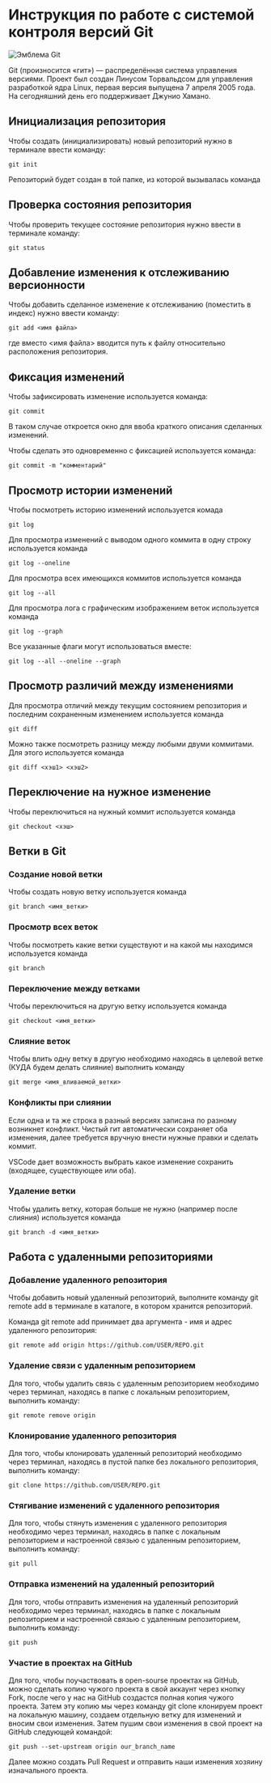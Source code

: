 # **Инструкция по работе с системой контроля версий Git**

![Эмблема Git](git.jpg)

Git (произносится «гит») — распределённая система управления версиями. Проект был создан Линусом Торвальдсом для управления разработкой ядра Linux, первая версия выпущена 7 апреля 2005 года. На сегодняшний день его поддерживает Джунио Хамано.

## Инициализация репозитория

Чтобы создать (инициализировать) новый репозиторий нужно в терминале ввести команду:

    git init

Репозиторий будет создан в той папке, из которой вызывалась команда

## Проверка состояния репозитория

Чтобы проверить текущее состояние репозитория нужно ввести в терминале команду:

    git status

## Добавление изменения к отслеживанию версионности

Чтобы добавить сделанное изменение к отслеживанию (поместить в индекс) нужно ввести команду:

    git add <имя файла>

где вместо <имя файла> вводится путь к файлу относительно расположения репозитория.

## Фиксация изменений

Чтобы зафиксировать изменение используется команда:

    git commit

В таком случае откроется окно для ввоба краткого описания сделанных изменений.

Чтобы сделать это одновременно с фиксацией используется команда:

    git commit -m "комментарий"

## Просмотр истории изменений

Чтобы посмотреть историю изменений используется комада

    git log

Для просмотра изменений с выводом одного коммита в одну строку используется команда

    git log --oneline

Для просмотра всех имеющихся коммитов используется команда

    git log --all

Для просмотра лога с графическим изображением веток используется команда

    git log --graph

Все указанные флаги могут использоваться вместе:

    git log --all --oneline --graph

## Просмотр различий между изменениями

Для просмотра отличий между текущим состоянием репозитория и последним сохраненным изменением используется команда

    git diff

Можно также посмотреть разницу между любыми двуми коммитами. Для этого используется команда

    git diff <хэш1> <хэш2>

## Переключение на нужное изменение

Чтобы переключиться на нужный коммит используется команда

    git checkout <хэш>

## Ветки в Git

### Создание новой ветки

Чтобы создать новую ветку используется команда

    git branch <имя_ветки>

### Просмотр всех веток

Чтобы посмотреть какие ветки существуют и на какой мы находимся используется команда

    git branch

### Переключение между ветками

Чтобы переключиться на другую ветку используется команда

    git checkout <имя_ветки>

### Слияние веток

Чтобы влить одну ветку в другую необходимо находясь в целевой ветке (КУДА будем делать слияние) выполнить команду

    git merge <имя_вливаемой_ветки>

### Конфликты при слиянии

Если одна и та же строка в разный версиях записана по разному возникнет конфликт.
Чистый гит автоматически сохраняет оба изменения, далее требуется вручную внести нужные правки и сделать коммит.

VSСode дает возможность выбрать какое изменение сохранить (входящее, существующее или оба).

### Удаление ветки

Чтобы удалить ветку, которая больше не нужно (например после слияния) используется команда

    git branch -d <имя_ветки>

## Работа с удаленными репозиториями

### Добавление удаленного репозитория

Чтобы добавить новый удаленный репозиторий, выполните команду git remote add в терминале в каталоге, в котором хранится репозиторий.

Команда git remote add принимает два аргумента - имя и адрес удаленного репозитория:

    git remote add origin https://github.com/USER/REPO.git

### Удаление связи с удаленным репозиторием

Для того, чтобы удалить связь с удаленным репозиторием необходимо через терминал, находясь в папке с локальным репозиторием, выполнить команду:

    git remote remove origin

### Клонирование удаленного репозитория

Для того, чтобы клонировать удаленный репозиторий  необходимо через терминал, находясь в пустой папке без локального репозитория, выполнить команду:

    git clone https://github.com/USER/REPO.git


### Стягивание изменений с удаленного репозитория

Для того, чтобы стянуть изменения с удаленного репозитория необходимо через терминал, находясь в папке с локальным репозиторием и настроенной связью с удаленным репозиторием, выполнить команду:

    git pull

### Отправка изменений на удаленный репозиторий

Для того, чтобы отправить изменения на удаленный репозиторий необходимо через терминал, находясь в папке с локальным репозиторием и настроенной связью с удаленным репозиторием, выполнить команду:

    git push

### Участие в проектах на GitHub

Для того, чтобы поучаствовать в open-sourse проектах на GitHub, можно сделать копию чужого проекта в свой аккаунт через кнопку Fork, после чего у нас на GitHub создастся полная копия чужого проекта. 
Затем эту копию мы через команду git clone клонируем проект на локальную машину, создаем отдельную ветку для изменений и вносим свои изменения.
Затем пушим свои изменения в свой проект на GitHub следующей командой:

    git push --set-upstream origin our_branch_name

Далее можно создать Pull Request и отправить наши изменения хозяину изначального проекта.